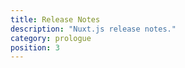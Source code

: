 ```yaml
---
title: Release Notes
description: "Nuxt.js release notes."
category: prologue
position: 3
---
```


<releases></releases>
